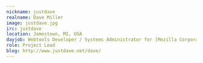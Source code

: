 ```yaml
---
nickname: justdave
realname: Dave Miller
image: justdave.jpg
irc: justdave
location: Jamestown, MI, USA
dayjob: Webtools Developer / Systems Administrator for [Mozilla Corporation](http://www.mozilla.com)
role: Project Lead
blog: http://www.justdave.net/dave/
---
```


